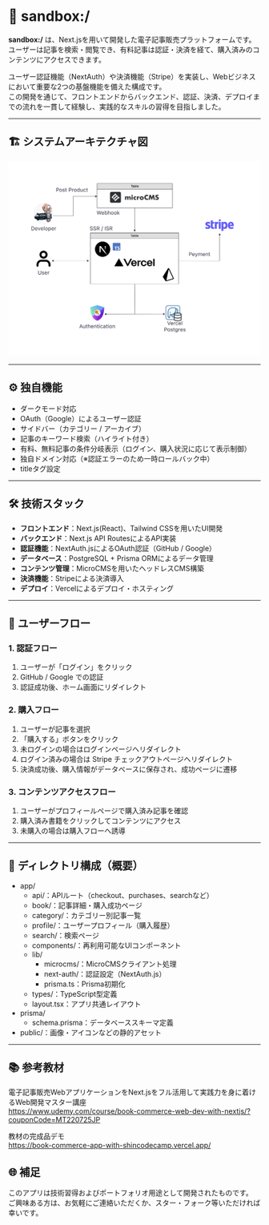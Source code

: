 # 🧪 sandbox:/

**sandbox:/** は、Next.jsを用いて開発した電子記事販売プラットフォームです。  
ユーザーは記事を検索・閲覧でき、有料記事は認証・決済を経て、購入済みのコンテンツにアクセスできます。

ユーザー認証機能（NextAuth）や決済機能（Stripe）を実装し、Webビジネスにおいて重要な2つの基盤機能を備えた構成です。  
この開発を通じて、フロントエンドからバックエンド、認証、決済、デプロイまでの流れを一貫して経験し、実践的なスキルの習得を目指しました。

---

## 🏗 システムアーキテクチャ図

![システムアーキテクチャ図](./public/Sandbox_ArchitectureDiagram.png)

---

## ⚙️ 独自機能

- ダークモード対応
- OAuth（Google）によるユーザー認証
- サイドバー（カテゴリー / アーカイブ）
- 記事のキーワード検索（ハイライト付き）
- 有料、無料記事の条件分岐表示（ログイン、購入状況に応じて表示制御）
- 独自ドメイン対応（※認証エラーのため一時ロールバック中）
- titleタグ設定

---

## 🛠️ 技術スタック

- **フロントエンド**：Next.js(React)、Tailwind CSSを用いたUI開発
- **バックエンド**：Next.js API RoutesによるAPI実装
- **認証機能**：NextAuth.jsによるOAuth認証（GitHub / Google）
- **データベース**：PostgreSQL + Prisma ORMによるデータ管理
- **コンテンツ管理**：MicroCMSを用いたヘッドレスCMS構築
- **決済機能**：Stripeによる決済導入
- **デプロイ**：Vercelによるデプロイ・ホスティング

---

## 👥 ユーザーフロー

### 1. 認証フロー
1. ユーザーが「ログイン」をクリック
2. GitHub / Google での認証
3. 認証成功後、ホーム画面にリダイレクト

### 2. 購入フロー
1. ユーザーが記事を選択
2. 「購入する」ボタンをクリック
3. 未ログインの場合はログインページへリダイレクト
4. ログイン済みの場合は Stripe チェックアウトページへリダイレクト
5. 決済成功後、購入情報がデータベースに保存され、成功ページに遷移

### 3. コンテンツアクセスフロー
1. ユーザーがプロフィールページで購入済み記事を確認
2. 購入済み書籍をクリックしてコンテンツにアクセス
3. 未購入の場合は購入フローへ誘導

---

## 📁 ディレクトリ構成（概要）

- app/
  - api/：APIルート（checkout、purchases、searchなど）
  - book/：記事詳細・購入成功ページ
  - category/：カテゴリー別記事一覧
  - profile/：ユーザープロフィール（購入履歴）
  - search/：検索ページ
  - components/：再利用可能なUIコンポーネント
  - lib/
    - microcms/：MicroCMSクライアント処理
    - next-auth/：認証設定（NextAuth.js）
    - prisma.ts：Prisma初期化
  - types/：TypeScript型定義
  - layout.tsx：アプリ共通レイアウト
- prisma/
  - schema.prisma：データベーススキーマ定義
- public/：画像・アイコンなどの静的アセット

---

## 📚 参考教材

電子記事販売WebアプリケーションをNext.jsをフル活用して実践力を身に着けるWeb開発マスター講座  
https://www.udemy.com/course/book-commerce-web-dev-with-nextjs/?couponCode=MT220725JP

教材の完成品デモ  
https://book-commerce-app-with-shincodecamp.vercel.app/

## 🌐 補足

このアプリは技術習得およびポートフォリオ用途として開発されたものです。  
ご興味ある方は、お気軽にご連絡いただくか、スター・フォーク等いただければ幸いです。